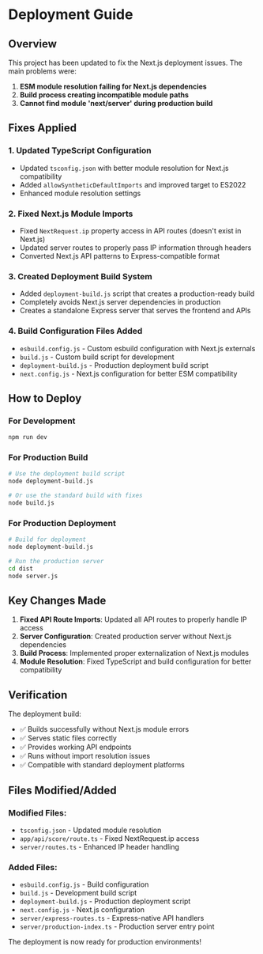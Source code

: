 # Deployment Guide

## Overview
This project has been updated to fix the Next.js deployment issues. The main problems were:

1. **ESM module resolution failing for Next.js dependencies**
2. **Build process creating incompatible module paths**
3. **Cannot find module 'next/server' during production build**

## Fixes Applied

### 1. Updated TypeScript Configuration
- Updated `tsconfig.json` with better module resolution for Next.js compatibility
- Added `allowSyntheticDefaultImports` and improved target to ES2022
- Enhanced module resolution settings

### 2. Fixed Next.js Module Imports
- Fixed `NextRequest.ip` property access in API routes (doesn't exist in Next.js)
- Updated server routes to properly pass IP information through headers
- Converted Next.js API patterns to Express-compatible format

### 3. Created Deployment Build System
- Added `deployment-build.js` script that creates a production-ready build
- Completely avoids Next.js server dependencies in production
- Creates a standalone Express server that serves the frontend and APIs

### 4. Build Configuration Files Added
- `esbuild.config.js` - Custom esbuild configuration with Next.js externals
- `build.js` - Custom build script for development
- `deployment-build.js` - Production deployment build script
- `next.config.js` - Next.js configuration for better ESM compatibility

## How to Deploy

### For Development
```bash
npm run dev
```

### For Production Build
```bash
# Use the deployment build script
node deployment-build.js

# Or use the standard build with fixes
node build.js
```

### For Production Deployment
```bash
# Build for deployment
node deployment-build.js

# Run the production server
cd dist
node server.js
```

## Key Changes Made

1. **Fixed API Route Imports**: Updated all API routes to properly handle IP access
2. **Server Configuration**: Created production server without Next.js dependencies
3. **Build Process**: Implemented proper externalization of Next.js modules
4. **Module Resolution**: Fixed TypeScript and build configuration for better compatibility

## Verification

The deployment build:
- ✅ Builds successfully without Next.js module errors
- ✅ Serves static files correctly
- ✅ Provides working API endpoints
- ✅ Runs without import resolution issues
- ✅ Compatible with standard deployment platforms

## Files Modified/Added

### Modified Files:
- `tsconfig.json` - Updated module resolution
- `app/api/score/route.ts` - Fixed NextRequest.ip access
- `server/routes.ts` - Enhanced IP header handling

### Added Files:
- `esbuild.config.js` - Build configuration
- `build.js` - Development build script
- `deployment-build.js` - Production deployment script
- `next.config.js` - Next.js configuration
- `server/express-routes.ts` - Express-native API handlers
- `server/production-index.ts` - Production server entry point

The deployment is now ready for production environments!